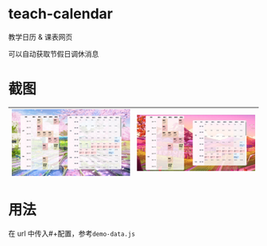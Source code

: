 # teach-calendar

教学日历 & 课表网页

可以自动获取节假日调休消息

# 截图

| ![img](./screenshots/1.png) | ![img](./screenshots/2.png) |
| --------------------------- | --------------------------- |

# 用法

在 url 中传入#+配置，参考`demo-data.js`
